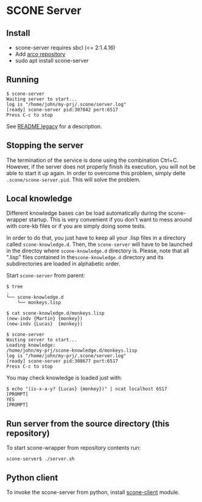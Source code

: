 # SCONE Server #

## Install

* scone-server requires sbcl (<= 2:1.4.16)
* Add [arco repository](https://uclm-arco.github.io/debian/)
* sudo apt install scone-server

## Running

    $ scone-server 
    Waiting server to start...
    log is "/home/john/my-prj/.scone/server.log"
    [ready] scone-server pid:307842 port:6517
    Press C-c to stop


See [README.legacy](https://github.com/UCLM-ARCO/scone-server/blob/master/README.legacy) for a description.


## Stopping the server

The termination of the service is done using the combination Ctrl+C. However, if the server does not properly finish its execution, you will not be able to start it up again. In order to overcome this problem, simply delte `.scone/scone-server.pid`. This will solve the problem.

## Local knowledge

Different knowledge bases can be load automatically during the scone-wrapper startup. This is very convenient if you don't want to mess around with core-kb files or if you are simply doing some tests.

In order to do that, you just have to keep all your .lisp files in a directory called `scone-knowledge.d`. Then, the `scone-server` will have to be launched in the directoy where `scone-knowledge.d` directory is. Please, note that all ".lisp" files contained in the`scone-knowledge.d` directory and its subdirectories are loaded in alphabetic order.

Start `scone-server` from parent:

    $ tree
    .
    └── scone-knowledge.d
        └── monkeys.lisp

    $ cat scone-knowledge.d/monkeys.lisp
    (new-indv {Martin} {monkey})
    (new-indv {Lucas}  {monkey})

    $ scone-server
    Waiting server to start...
    Loading knowledge:
    /home/john/my-prj/scone-knowledge.d/monkeys.lisp
    log is "/home/john/my-prj/.scone/server.log"
    [ready] scone-server pid:308677 port:6517
    Press C-c to stop

You may check knowledge is loaded just with:

    $ echo "(is-x-a-y? {Lucas} {monkey})" | ncat localhost 6517
    [PROMPT]
    YES
    [PROMPT]
  
  
## Run server from the source directory (this repository)

To start scone-wrapper from repository contents run:

    scone-server$ ./server.sh


## Python client

To invoke the scone-server from python, install [scone-client](https://github.com/UCLM-ARCO/scone-client) module.
